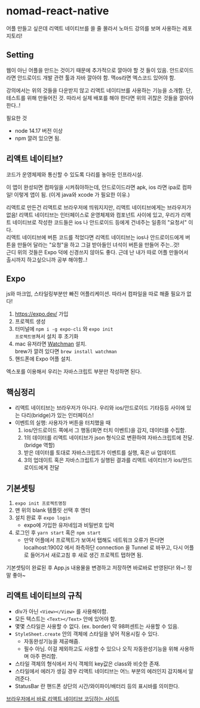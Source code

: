 # nomad-react-native
어플 만들고 싶은데 리액트 네이티브를 쓸 줄 몰라서 노마드 강의를 보며 사용하는 레포지토리!


## Setting
웹이 아닌 어플을 만드는 것이기 때문에 추가적으로 깔아야 할 것 들이 있음.
안드로이드라면 안드로이드 개발 관련 툴과 자바 깔아야 함.
맥os라면 엑스코드 있어야 함.

강의에서는 위의 것들을 다운받지 않고 리액트 네이티브를 사용하는 기능을 소개함.
단, 테스트를 위해 만들어진 것. 
따라서 실제 배포를 해야 한다면 위의 귀찮은 것들을 깔아야 한다..!

필요한 것
- node 14.17 버전 이상
- npm 깔려 있으면 됨.


## 리액트 네이티브?
코드가 운영체제와 통신할 수 있도록 다리를 놓아둔 인프라시설.

이 앱이 완성되면 컴파일을 시켜줘야하는데,
안드로이드라면 apk, ios 라면 ipa로 컴파일!
이렇게 앱이 됨.
(이게 java와 xcode 가 필요한 이유.)

리액트로 만든건 리액트로 브라우저에 띄워지지만, 리액트 네이티브에게는 브라우저가 없음!
리액트 네이티브는 인터페이스로 운영체제와 컴포넌트 사이에 있고, 우리가 리액트 네이티브로 작성한 코드들은 ios 나 안드로이드 등에게 건네주는 일종의 "요청서" 이다.
<br/>
리액트 네이티브에 버튼 코드를 적었다면 리액트 네이티브는 ios나 안드로이드에게 버튼을 만들어 달라는 "요청"을 하고 그걸 받아들인 녀석이 버튼을 만들어 주는..것!
<br/>
근디 위의 것들은 Expo 덕에 신경쓰지 않아도 좋다. 근데 난 내가 따로 어플 만들어서 출시까지 하고싶으니까 공부 해야함..!

## Expo
js와 마크업, 스타일링부분만 빠진 어플리케이션. 따라서 컴파일을 따로 해줄 필요가 없다!

1. https://expo.dev/ 가입
2. 프로젝트 생성
3. 터미널에 <code>npm i -g expo-cli</code> 와 <code>expo init 프로젝트명</code>쳐서 설치 후 초기화
4. mac 유저라면 [Watchman](https://facebook.github.io/watchman/docs/install#buildinstall) 설치. <br/>
brew가 깔려 있다면 <code>brew install watchman</code>
5. 핸드폰에 Expo 어플 설치.

엑스포를 이용해서 우리는 자바스크립트 부분만 작성하면 된다. 

## 핵심정리
- 리액트 네이티브는 브라우저가 아니다. 우리와 ios/안드로이드 기타등등 사이에 있는 다리(bridge)가 있는 인터페이스!
- 이벤트의 실행: 사용자가 버튼을 터치했을 때
    1. ios/안드로이드 쪽에서 그 행동(화면 터치 이벤트)을 감지, 데이터를 수집함.
    2. 1의 데이터를 리액트 네이티브가 json 형식으로 변환하여 자바스크립트에 전달. (bridge 역할)
    3. 받은 데이터를 토대로 자바스크립트가 이벤트를 실행, 혹은 ui 업데이트
    4. 3의 업데이트 혹은 자바스크립트가 실행된 결과를 리액트 네이티브가 ios/안드로이드에게 전달
    
## 기본셋팅
1. <code>expo init 프로젝트명칭</code>
2. 맨 위의 blank 템플릿 선택 후 엔터 
3. 설치 완료 후 <code>expo login</code>
    - expo에 가입한 유저네임과 비밀번호 입력
4. 로그인 후 <code>yarn start</code> 혹은 <code>npm start</code>
    - 만약 어플에서 프로젝트가 보여서 탭해도 네트워크 오류가 뜬다면 localhost:19002 에서 좌측하단 connection 을 Tunnel 로 바꾸고, 다시 어플로 들어가서 새로고침 후 새로 생긴 프로젝트 탭하면 됨.

기본셋팅이 완료된 후 App.js 내용물을 변경하고 저장하면 바로바로 반영된다! 와~! 정말 좋아~

## 리액트 네이티브의 규칙
- div가 아닌 ```<View></View>``` 를 사용해야함.
- 모든 텍스트는 ```<Text></Text>``` 안에 있어야 함.
- 몇몇 스타일은 사용할 수 없다. (ex. border) 약 98퍼센트는 사용할 수 있음.
- ```StyleSheet.create``` 안의 객체에 스타일을 넣어 적용시킬 수 있다.
    - 자동완성기능을 제공해줌. 
    - 필수 아님. 이걸 제외하고도 사용할 수 있으나 오직 자동완성기능을 위해 사용하며 아주 편리함.
- 스타일 객체의 형식에서 자식 객체의 key값은 class와 비슷한 존재.
- 스타일에서 에러가 생길 경우 리액트 네이티브는 어느 부분의 에러인지 감지해서 알려준다.
- StatusBar 란 핸드폰 상단의 시간/와이파이/배터리 등의 표시바를 의미한다.

[브라우저에서 바로 리액트 네이티브 코딩하는 사이트]("https://snack.expo.dev/")










